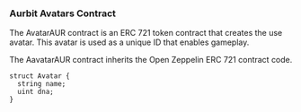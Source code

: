 ### Aurbit Avatars Contract

The AvatarAUR contract is an ERC 721 token contract that creates the use avatar. This avatar is used as a unique ID that enables gameplay.

The AavatarAUR contract inherits the Open Zeppelin ERC 721 contract code.

```
struct Avatar {
  string name;
  uint dna;
}
```
